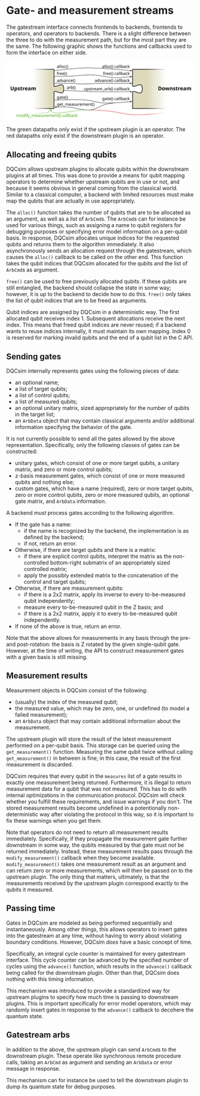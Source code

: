 # Gate- and measurement streams

The gatestream interface connects frontends to backends, frontends to
operators, and operators to backends. There is a slight difference between
the three to do with the measurement path, but for the most part they are
the same. The following graphic shows the functions and callbacks used to
form the interface on either side.

<p style="text-align: center"><img src="gatestream.svg" /></p>

The green datapaths only exist if the upstream plugin is an operator. The red
datapaths only exist if the downstream plugin is an operator.

## Allocating and freeing qubits

DQCsim allows upstream plugins to allocate qubits within the downstream
plugins at all times. This was done to provide a means for qubit mapping
operators to determine whether upstream qubits are in use or not, and because
it seems obvious in general coming from the classical world. Similar to a
classical computer, a backend with limited resources must make map the qubits
that are actually in use appropriately.

The `alloc()` function takes the number of qubits that are to be allocated as
an argument, as well as a list of `ArbCmd`s. The `ArbCmd`s can for instance be
used for various things, such as assigning a name to qubit registers for
debugging purposes or specifying error model information on a per-qubit basis.
In response, DQCsim allocates unique indices for the requested qubits and
returns them to the algorithm immediately. It also asynchronously sends an
allocation request through the gatestream, which causes the `alloc()` callback
to be called on the other end. This function takes the qubit indices that
DQCsim allocated for the qubits and the list of `ArbCmd`s as argument.

`free()` can be used to free previously allocated qubits. If these qubits are
still entangled, the backend should collapse the state in some way; however, it
is up to the backend to decide how to do this. `free()` only takes the list of
qubit indices that are to be freed as arguments.

Qubit indices are assigned by DQCsim in a deterministic way. The first
allocated qubit receives index 1. Subsequent allocations receive the next
index. This means that freed qubit indices are never reused; if a backend wants
to reuse indices internally, it must maintain its own mapping. Index 0 is
reserved for marking invalid qubits and the end of a qubit list in the C API.

## Sending gates

DQCsim internally represents gates using the following pieces of data:

 - an optional name;
 - a list of target qubits;
 - a list of control qubits;
 - a list of measured qubits;
 - an optional unitary matrix, sized appropriately for the number of qubits in
   the target list;
 - an `ArbData` object that may contain classical arguments and/or additional
   information specifying the behavior of the gate.

It is not currently possible to send all the gates allowed by the above
representation. Specifically, only the following classes of gates can be
constructed:

 - unitary gates, which consist of one or more target qubits, a unitary matrix,
   and zero or more control qubits;
 - z-basis measurement gates, which consist of one or more measured qubits and
   nothing else;
 - custom gates, which have a name (required), zero or more target qubits, zero
   or more control qubits, zero or more measured qubits, an optional gate
   matrix, and `ArbData` information.

A backend *must* process gates according to the following algorithm.

 - If the gate has a name:
    - if the name is recognized by the backend, the implementation is as
      defined by the backend;
    - if not, return an error.
 - Otherwise, if there are target qubits and there is a matrix:
    - if there are explicit control qubits, interpret the matrix as the
      non-controlled bottom-right submatrix of an appropriately sized
      controlled matrix;
    - apply the possibly extended matrix to the concatenation of the control
      and target qubits;
 - Otherwise, if there are measurement qubits:
    - if there is a 2x2 matrix, apply its inverse to every to-be-measured
      qubit independently;
    - measure every to-be-measured qubit in the Z basis; and
    - if there is a 2x2 matrix, apply it to every to-be-measured qubit
      independently.
 - If none of the above is true, return an error.

Note that the above allows for measurements in any basis through the pre- and
post-rotation: the basis is Z rotated by the given single-qubit gate. However,
at the time of writing, the API to construct measurement gates with a given
basis is still missing.

## Measurement results

Measurement objects in DQCsim consist of the following:

 - (usually) the index of the measured qubit;
 - the measured value, which may be zero, one, or undefined (to model a failed
   measurement);
 - an `ArbData` object that may contain additional information about the
   measurement.

The upstream plugin will store the result of the latest measurement performed
on a per-qubit basis. This storage can be queried using the `get_measurement()`
function. Measuring the same qubit twice without calling `get_measurement()` in
between is fine; in this case, the result of the first measurement is
discarded.

DQCsim requires that every qubit in the `measures` list of a gate results in
exactly one measurement being returned. Furthermore, it is illegal to return
measurement data for a qubit that was not measured. This has to do with
internal optimizations in the communication protocol. DQCsim will check whether
you fulfill these requirements, and issue warnings if you don't. The stored
measurement results become undefined in a potentionally non-deterministic way
after violating the protocol in this way, so it is important to fix these
warnings when you get them.

Note that operators do not need to return all measurement results immediately.
Specifically, if they propagate the measurement gate further downstream in some
way, the qubits measured by that gate must *not* be returned immediately.
Instead, these measurement results pass through the `modify_measurement()`
callback when they become available. `modify_measurement()` takes one
measurement result as an argument and can return zero or more measurements,
which will then be passed on to the upstream plugin. The only thing that
matters, ultimately, is that the measurements received by the upstream plugin
correspond exactly to the qubits it measured.

## Passing time

Gates in DQCsim are modeled as being performed sequentially and
instantaneously. Among other things, this allows operators to insert gates into
the gatestream at any time, without having to worry about violating boundary
conditions. However, DQCsim *does* have a basic concept of time.

Specifically, an integral cycle counter is maintained for every gatestream
interface. This cycle counter can be advanced by the specified number of cycles
using the `advance()` function, which results in the `advance()` callback being
called for the downstream plugin. Other than that, DQCsim does nothing with
this timing information.

This mechanism was introduced to provide a standardized way for upstream
plugins to specify how much time is passing to downstream plugins. This is
important specifically for error model operators, which may randomly insert
gates in response to the `advance()` callback to decohere the quantum state.

## Gatestream arbs

In addition to the above, the upstream plugin can send `ArbCmd`s to the
downstream plugin. These operate like synchronous remote procedure calls,
taking an `ArbCmd` as argument and sending an `ArbData` or error message in
response.

This mechanism can for instance be used to tell the downstream plugin to dump
its quantum state for debug purposes.
